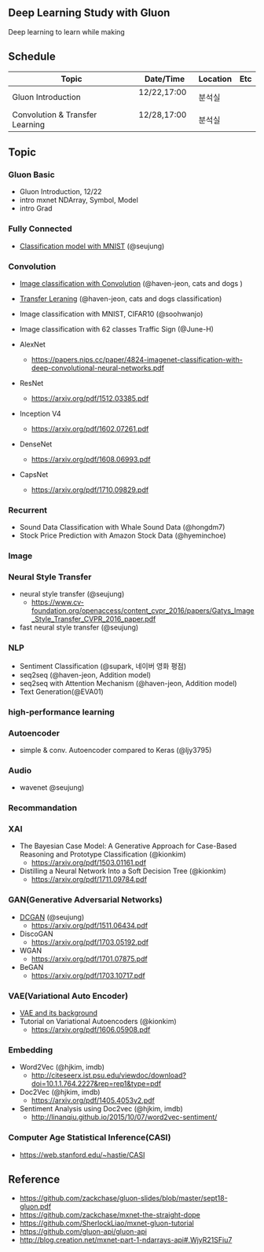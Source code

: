 ## Deep Learning Study with Gluon

Deep learning to learn while making


## Schedule

| Topic      | Date/Time | Location |   Etc | 
|------------|-----------|----------|-------|
| Gluon Introduction |  12/22,17:00   | 분석실  |       |   
| Convolution & Transfer Learning |  12/28,17:00   | 분석실  |   |     

## Topic

### Gluon Basic

- Gluon Introduction, 12/22
- intro mxnet NDArray, Symbol, Model  
- intro Grad

### Fully Connected  

- [Classification model with MNIST](Fully_Connected) (@seujung)

### Convolution

- [Image classification with Convolution](Convolution/cats_and_dogs_conv.ipynb) (@haven-jeon, cats and dogs )
- [Transfer Leraning](Convolution/cats_and_dogs_conv_transfer.ipynb) (@haven-jeon, cats and dogs classification)

- Image classification with MNIST, CIFAR10 (@soohwanjo)

- Image classification with 62 classes Traffic Sign (@June-H)

- AlexNet
  - https://papers.nips.cc/paper/4824-imagenet-classification-with-deep-convolutional-neural-networks.pdf
- ResNet
  - https://arxiv.org/pdf/1512.03385.pdf
- Inception V4
  - https://arxiv.org/pdf/1602.07261.pdf
- DenseNet
  - https://arxiv.org/pdf/1608.06993.pdf
- CapsNet
  - https://arxiv.org/pdf/1710.09829.pdf



### Recurrent
- Sound Data Classification with Whale Sound Data (@hongdm7)
- Stock Price Prediction with Amazon Stock Data (@hyeminchoe)

### Image

### Neural Style Transfer
- neural style transfer (@seujung)
  - https://www.cv-foundation.org/openaccess/content_cvpr_2016/papers/Gatys_Image_Style_Transfer_CVPR_2016_paper.pdf
- fast neural style transfer (@seujung)

### NLP

- Sentiment Classification (@supark, 네이버 영화 평점)
- seq2seq (@haven-jeon, Addition model)
- seq2seq with Attention Mechanism (@haven-jeon, Addition model)
- Text Generation(@EVA01)

### high-performance learning

### Autoencoder
- simple & conv. Autoencoder compared to Keras (@ljy3795)

### Audio
- wavenet @seujung)

### Recommandation

### XAI
- The Bayesian Case Model: A Generative Approach for Case-Based Reasoning and Prototype Classification (@kionkim)
  - https://arxiv.org/pdf/1503.01161.pdf
- Distilling a Neural Network Into a Soft Decision Tree (@kionkim)
  - https://arxiv.org/pdf/1711.09784.pdf


### GAN(Generative Adversarial Networks)
- [DCGAN](GAN) (@seujung)
  - https://arxiv.org/pdf/1511.06434.pdf
- DiscoGAN
  - https://arxiv.org/pdf/1703.05192.pdf
- WGAN
  - https://arxiv.org/pdf/1701.07875.pdf
- BeGAN
  - https://arxiv.org/pdf/1703.10717.pdf

### VAE(Variational Auto Encoder)
- [VAE and its background](VAE/notebooks/VAE.ipynb)
- Tutorial on Variational Autoencoders (@kionkim)
  - https://arxiv.org/pdf/1606.05908.pdf

### Embedding
- Word2Vec (@hjkim, imdb)
  - http://citeseerx.ist.psu.edu/viewdoc/download?doi=10.1.1.764.2227&rep=rep1&type=pdf
- Doc2Vec (@hjkim, imdb)
  - https://arxiv.org/pdf/1405.4053v2.pdf
- Sentiment Analysis using Doc2vec (@hjkim, imdb)
  - http://linanqiu.github.io/2015/10/07/word2vec-sentiment/

### Computer Age Statistical Inference(CASI)
- https://web.stanford.edu/~hastie/CASI

## Reference

- https://github.com/zackchase/gluon-slides/blob/master/sept18-gluon.pdf
- https://github.com/zackchase/mxnet-the-straight-dope
- https://github.com/SherlockLiao/mxnet-gluon-tutorial
- https://github.com/gluon-api/gluon-api
- http://blog.creation.net/mxnet-part-1-ndarrays-api#.WjyR21SFiu7

